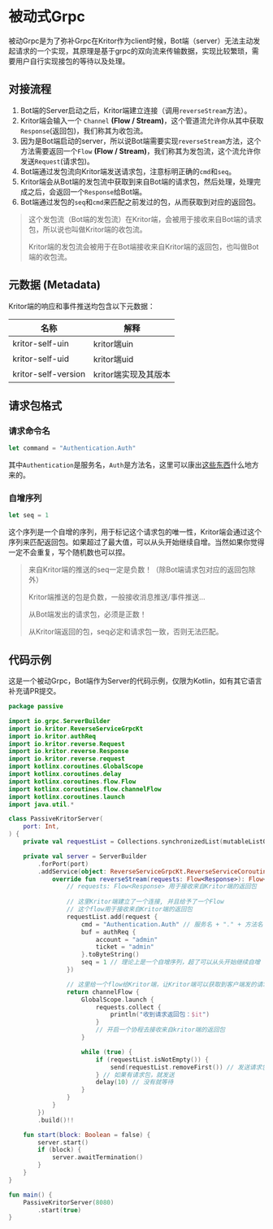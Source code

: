 <!-- This Source Code Form is subject to the terms of the Mozilla Public
   - License, v. 2.0. If a copy of the MPL was not distributed with this
   - file, You can obtain one at https://mozilla.org/MPL/2.0/. -->

# 被动式Grpc

被动Grpc是为了弥补Grpc在Kritor作为client时候，Bot端（server）无法主动发起请求的一个实现，其原理是基于grpc的双向流来传输数据，实现比较繁琐，需要用户自行实现接包的等待以及处理。

## 对接流程

1. Bot端的Server启动之后，Kritor端建立连接（调用`reverseStream`方法）。
2. Kritor端会输入一个 `Channel` **(Flow / Stream)**，这个管道流允许你从其中获取`Response`(返回包)，我们称其为收包流。
3. 因为是Bot端启动的server，所以说Bot端需要实现`reverseStream`方法，这个方法需要返回一个`Flow` **(Flow / Stream)**，我们称其为发包流，这个流允许你发送`Request`(请求包)。
4. Bot端通过发包流向Kritor端发送请求包，注意标明正确的`cmd`和`seq`。 
5. Kritor端会从Bot端的发包流中获取到来自Bot端的请求包，然后处理，处理完成之后，会返回一个`Response`给Bot端。
6. Bot端通过发包的`seq`和`cmd`来匹配之前发过的包，从而获取到对应的返回包。

> 这个发包流（Bot端的发包流）在Kritor端，会被用于接收来自Bot端的请求包，所以说也叫做Kritor端的收包流。
> 
> Kritor端的发包流会被用于在Bot端接收来自Kritor端的返回包，也叫做Bot端的收包流。

## 元数据 (Metadata)

Kritor端的响应和事件推送均包含以下元数据：

| 名称          | 解释           |
|-------------|--------------|
| kritor-self-uin        | kritor端uin   |
| kritor-self-uid          | kritor端uid   |
| kritor-self-version        | kritor端实现及其版本 |

## 请求包格式

### 请求命令名

```js
let command = "Authentication.Auth"
```

其中`Authentication`是服务名，`Auth`是方法名，这里可以康出[这些东西](/docs/request/authentication.md#%E5%9F%BA%E7%A1%80%E4%BF%A1%E6%81%AF)什么地方来的。

### 自增序列

```js
let seq = 1
```

这个序列是一个自增的序列，用于标记这个请求包的唯一性，Kritor端会通过这个序列来匹配返回包。如果超过了最大值，可以从头开始继续自增。当然如果你觉得一定不会重复，写个随机数也可以捏。

> 来自Kritor端的推送的seq一定是负数！（除Bot端请求包对应的返回包除外）
> 
> Kritor端推送的包是负数，一般接收消息推送/事件推送...
> 
> 从Bot端发出的请求包，必须是正数！
> 
> 从Kritor端返回的包，seq必定和请求包一致，否则无法匹配。 

## 代码示例

这是一个被动Grpc，Bot端作为Server的代码示例，仅限为Kotlin，如有其它语言补充请PR提交。

```kotlin
package passive

import io.grpc.ServerBuilder
import io.kritor.ReverseServiceGrpcKt
import io.kritor.authReq
import io.kritor.reverse.Request
import io.kritor.reverse.Response
import io.kritor.reverse.request
import kotlinx.coroutines.GlobalScope
import kotlinx.coroutines.delay
import kotlinx.coroutines.flow.Flow
import kotlinx.coroutines.flow.channelFlow
import kotlinx.coroutines.launch
import java.util.*

class PassiveKritorServer(
    port: Int,
) {
    private val requestList = Collections.synchronizedList(mutableListOf<Request>()) // 用于存储请求包

    private val server = ServerBuilder
        .forPort(port)
        .addService(object: ReverseServiceGrpcKt.ReverseServiceCoroutineImplBase() {
            override fun reverseStream(requests: Flow<Response>): Flow<Request> {
                // requests: Flow<Response> 用于接收来自Kritor端的返回包
                
                // 这里Kritor端建立了一个连接, 并且给予了一个Flow
                // 这个flow用于接收来自Kritor端的返回包
                requestList.add(request {
                    cmd = "Authentication.Auth" // 服务名 + "." + 方法名
                    buf = authReq {
                        account = "admin"
                        ticket = "admin"
                    }.toByteString()
                    seq = 1 // 理论上是一个自增序列，超了可以从头开始继续自增
                })

                // 这里给一个flow给Kritor端，让Kritor端可以获取到客户端发的请求包
                return channelFlow {
                    GlobalScope.launch {
                        requests.collect {
                            println("收到请求返回包：$it")
                        }
                        // 开启一个协程去接收来自kritor端的返回包
                    }

                    while (true) {
                        if (requestList.isNotEmpty()) {
                            send(requestList.removeFirst()) // 发送请求包
                        } // 如果有请求包，就发送
                        delay(10) // 没有就等待
                    }
                }
            }
        })
        .build()!!

    fun start(block: Boolean = false) {
        server.start()
        if (block) {
            server.awaitTermination()
        }
    }
}

fun main() {
    PassiveKritorServer(8080)
        .start(true)
}
```
